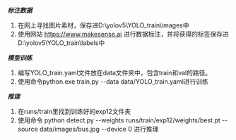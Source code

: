 ﻿


***标注数据***

 1. 在网上寻找图片素材，保存进D:\yolov5\YOLO_train\images中
 2. 使用网站 https://www.makesense.ai 进行数据标注，并将获得的标签保存进D:\yolov5\YOLO_train\labels中

***模型训练***

 1. 编写YOLO_train.yaml文件放在data文件夹中，包含train和val的路径。
 2. 使用命令python.exe train.py --data data/YOLO_train.yaml进行训练
 
***推理***
 1. 在runs/train里找到训练好的exp12文件夹
 2. 使用命令 python detect.py --weights runs/train/exp12/weights/best.pt --source data/images/bus.jpg --device 0 进行推理

